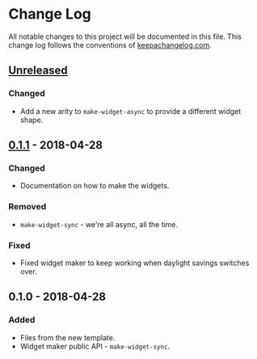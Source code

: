 # Change Log
All notable changes to this project will be documented in this file. This change log follows the conventions of [keepachangelog.com](http://keepachangelog.com/).

## [Unreleased]
### Changed
- Add a new arity to `make-widget-async` to provide a different widget shape.

## [0.1.1] - 2018-04-28
### Changed
- Documentation on how to make the widgets.

### Removed
- `make-widget-sync` - we're all async, all the time.

### Fixed
- Fixed widget maker to keep working when daylight savings switches over.

## 0.1.0 - 2018-04-28
### Added
- Files from the new template.
- Widget maker public API - `make-widget-sync`.

[Unreleased]: https://github.com/your-name/oppiminen-clojure/compare/0.1.1...HEAD
[0.1.1]: https://github.com/your-name/oppiminen-clojure/compare/0.1.0...0.1.1
